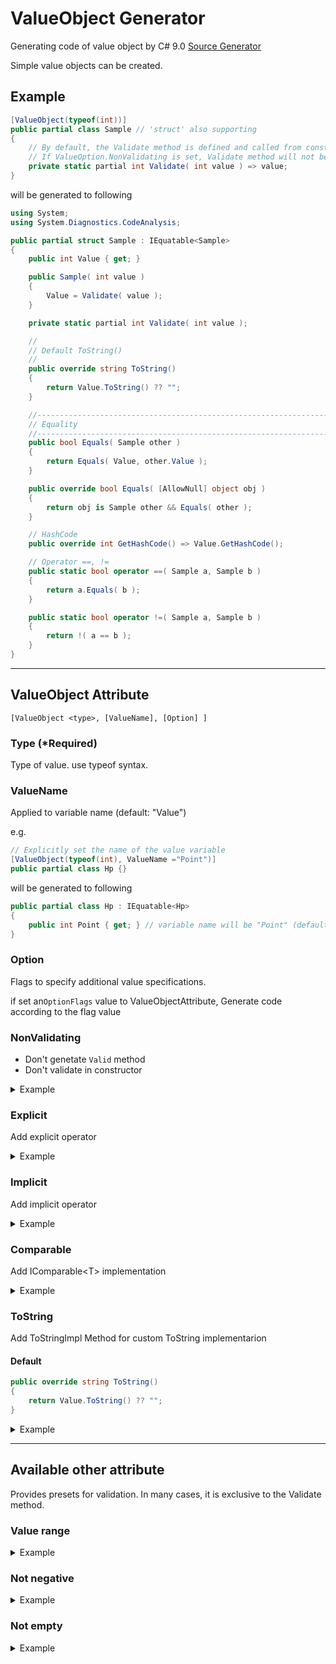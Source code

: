 # ValueObject Generator

Generating code of value object by C# 9.0 [Source Generator](https://devblogs.microsoft.com/dotnet/introducing-c-source-generators/)

Simple value objects can be created.



## Example

```c#
[ValueObject(typeof(int))]
public partial class Sample // 'struct' also supporting
{
    // By default, the Validate method is defined and called from constructor
    // If ValueOption.NonValidating is set, Validate method will not be defined
    private static partial int Validate( int value ) => value;
}
```

will be generated to following

```c#
using System;
using System.Diagnostics.CodeAnalysis;

public partial struct Sample : IEquatable<Sample>
{
    public int Value { get; }

    public Sample( int value )
    {
        Value = Validate( value );
    }

    private static partial int Validate( int value );

    //
    // Default ToString()
    //
    public override string ToString()
    {
        return Value.ToString() ?? "";
    }

    //----------------------------------------------------------------------
    // Equality
    //----------------------------------------------------------------------
    public bool Equals( Sample other )
    {
        return Equals( Value, other.Value );
    }

    public override bool Equals( [AllowNull] object obj )
    {
        return obj is Sample other && Equals( other );
    }

    // HashCode
    public override int GetHashCode() => Value.GetHashCode();

    // Operator ==, !=
    public static bool operator ==( Sample a, Sample b )
    {
        return a.Equals( b );
    }

    public static bool operator !=( Sample a, Sample b )
    {
        return !( a == b );
    }
}
```



------



## ValueObject Attribute

`[ValueObject <type>, [ValueName], [Option] ]`

### Type (*Required)

Type of value. use typeof syntax.

### ValueName

Applied to variable name (default: "Value")

e.g.

```c#
// Explicitly set the name of the value variable
[ValueObject(typeof(int), ValueName ="Point")]
public partial class Hp {}
```

will be generated to following

```c#
public partial class Hp : IEquatable<Hp>
{
    public int Point { get; } // variable name will be "Point" (default: "Value")
}
```



### Option

Flags to specify additional value specifications.

if set an`OptionFlags` value to ValueObjectAttribute, Generate code according to the flag value

### NonValidating

- Don't genetate `Valid` method
- Don't validate in constructor

<details><summary>Example</summary><div>

```c#
[ValueObject( typeof(int), Option = ValueOption.NonValidating)]
public partial class Sample {}

// *Validate method will not be defined
// private static partial int Validate( int value );
```

</div></details>

### Explicit

Add explicit operator
<details><summary>Example</summary><div>

```c#
[ValueObject( typeof(int), Option = ValueOption.Explicit )]
public partial class Sample {}
```

will be generated to following

```c#
public static explicit operator int( Sample x )
{
    return x.Value;
}

public static explicit operator Sample( int value )
{
    return new Sample( value );
}
```
</div></details>

### Implicit

Add  implicit operator

<details><summary>Example</summary><div>

```c#
[ValueObject( typeof(int), Option = ValueOption.Implicit )]
public partial class Sample {}
```

will be generated to following

```c#
public static implicit operator int( Sample x )
{
    return x.Value;
}

public static implicit operator Sample( int value )
{
    return new Sample( value );
}
```

</div></details>

### Comparable

Add  IComparable\<T\> implementation

<details><summary>Example</summary><div>

```c#
[ValueObject( typeof(int), Option = ValueOption.Implicit )]
public partial class Sample {}
```

will be generated to following

```c#
public int CompareTo( Sample other )
{
    if( ReferenceEquals( this, other ) )
    {
        return 0;
    }

    if( ReferenceEquals( null, other ) )
    {
        return 1;
    }

    return Value.CompareTo( other.Value );
}
```

</div></details>

### ToString

Add ToStringImpl Method for custom ToString implementarion

#### Default

```c#
public override string ToString()
{
    return Value.ToString() ?? "";
}
```

<details><summary>Example</summary><div>

```c#
[ValueObject( typeof(int), Option = ValueOption.ToString )]
public partial class Sample {}
```

will be generated to following

```c#
private partial string ToStringImpl();

public override string ToString()
{
    return ToStringImpl();
}
```

Default

```c#
public override string ToString()
{
    return Value.ToString() ?? "";
}
```

</div></details>

------

## Available other attribute

Provides presets for validation. In many cases, it is exclusive to the Validate method.

### Value range

<details><summary>Example</summary><div>

```c#
[ValueObject(typeof(int))]
// Set an explicit range of values
[ValueRange(0, 9999)]
public partial class Count {}
```

will be generated to following

```c#
public partial class Count : IEquatable<Count>
{
    public int Value { get; }

    public Count( int value )
    {
        if( value < (0) || value > (9999) )
        {
            throw new ArgumentOutOfRangeException( $"(Count) Out of range : {value} (range:0 < 9999)" );
        }
        Value = value;
    }
  :
  :
}
```

</div></details>

### Not negative

<details><summary>Example</summary><div>

```c#
[ValueObject(typeof(int))]
[NotNegative]
public partial class Count {}
```

will be generated to following

```c#
public partial class Count : IEquatable<Count>
{
    public int Value { get; }

    public Count( int value )
    {
        if( value < 0 )
        {
            throw new ArgumentException( $"(Count) value is negative : {value}" );
        }
        Value = value;
    }
  :
  :
}
```

</div></details>

### Not empty

<details><summary>Example</summary><div>

```c#
[ValueObject(typeof(string))]
[NotEmpty]
public partial class Name {}
```

will be generated to following


```c#
public partial class Name : IEquatable<Name>
{
    public string Value { get; }

    public Name( string value )
    {
        if( string.IsNullOrEmpty( value ) || value.Trim().Length == 0 )
        {
            throw new ArgumentException( $"(Name) value is empty" );
        }
        Value = value;
    }
}
```

Note: if type is string, use string.IsNullOrEmpty, Trim. Otherwise use Linq.Any()

e.g.

```c#
[ValueObject(typeof(string[]))]
[NotEmpty]
public partial class Names {}
```

will be generated to following

```c#
public partial class Names : IEquatable<Names>
{
    public string[] Value { get; }

    public Names( string[] value )
    {
        if( !value.Any() )
        {
            throw new ArgumentException( $"(Names) value is empty" );
        }
        Value = value;
    }
  :
  :
}
```

If you do not want to treat a string with only whitespace characters as Empty, set the **ExcludeWhiteSpace** argument to true.

```c#
[ValueObject(typeof(string))]
[NotEmpty(ExcludeWhiteSpace=true)]
public partial class Name {}
```

will be generated to following

```c#
public partial class Name : IEquatable<Name>
{
    public string Value { get; }

    public Name( string value )
    {
        if( string.IsNullOrEmpty( value ) )
        {
            throw new ArgumentException( $"(Name) value is empty" );
        }
        Value = value;
    }
  :
  :
}
```

</div></details>

